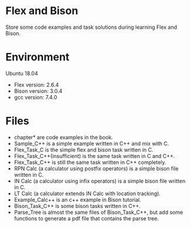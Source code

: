 # Flex and Bison

Store some code examples and task solutions during learning Flex and Bison.

# Environment

Ubuntu 18.04

* Flex version: 2.6.4
* Bison version: 3.0.4
* gcc version: 7.4.0

# Files

- chapter* are code examples in the book.
- Sample_C++ is a simple example written in C++ and mix with C.
- Flex_Task_C is the simple flex and bison task written in C.
- Flex_Task_C++(insufficient) is the same task written in C and C++.
- Flex_Task_C++ is still the same task written in C++ completely.
- RPN Calc (a calculator using postfix operators) is a simple bison file written in C.
- IN Calc (a calculator using infix operators) is a simple bison file written in C.
- LT Calc (a calculator extends IN Calc with location tracking).
- Example_Calc++ is an c++ example in Bison tutorial.
- Bison_Task_C++ is some bison tasks written in C++.
- Parse_Tree is almost the same files of Bison_Task_C++, but add some functions to generate a pdf file that contains the parse tree.
